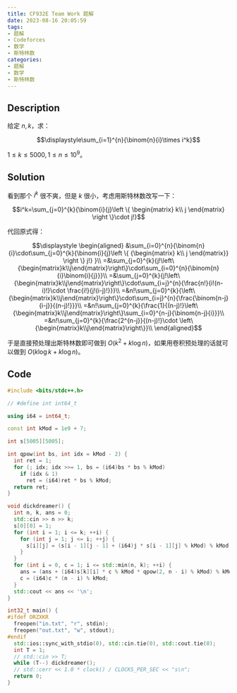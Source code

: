 ```yaml
---
title: CF932E Team Work 题解
date: 2023-08-16 20:05:59
tags:
- 题解
- Codeforces
- 数学
- 斯特林数
categories:
- 题解
- 数学
- 斯特林数
---
```


## Description

给定 $n,k$，求：

$$\displaystyle\sum_{i=1}^{n}{\binom{n}{i}\times i^k}$$

$1\leq k\leq 5000,1\leq n\leq 10^9$。

<!--more-->

## Solution

看到那个 $i^k$ 很不爽，但是 $k$ 很小，考虑用斯特林数改写一下：

$$i^k=\sum_{j=0}^{k}{\binom{i}{j}\left \{ \begin{matrix} k\\ j \end{matrix} \right \}\cdot j!}$$

代回原式得：

$$\displaystyle
\begin{aligned}
&\sum_{i=0}^{n}{\binom{n}{i}\cdot\sum_{j=0}^{k}{\binom{i}{j}\left \{ {\begin{matrix} k\\ j \end{matrix}} \right \} j!} }\\
=&\sum_{j=0}^{k}{j!\left\{\begin{matrix}k\\j\end{matrix}\right\}\cdot\sum_{i=0}^{n}{\binom{n}{i}\binom{i}{j}}}\\
=&\sum_{j=0}^{k}{j!\left\{\begin{matrix}k\\j\end{matrix}\right\}\cdot\sum_{i=j}^{n}{\frac{n!}{i!(n-i)!}\cdot \frac{i!}{j!(i-j)!}}}\\
=&n!\sum_{j=0}^{k}{\left\{\begin{matrix}k\\j\end{matrix}\right\}\cdot\sum_{i=j}^{n}{\frac{\binom{n-j}{i-j}}{(n-j)!}}}\\
=&n!\sum_{j=0}^{k}{\frac{1}{(n-j)!}\left\{\begin{matrix}k\\j\end{matrix}\right\}\sum_{i=0}^{n-j}{\binom{n-j}{i}}}\\
=&n!\sum_{j=0}^{k}{\frac{2^{n-j}}{(n-j)!}\cdot \left\{\begin{matrix}k\\j\end{matrix}\right\}}\\
\end{aligned}$$

于是直接预处理出斯特林数即可做到 $O(k^2+k\log n)$，如果用卷积预处理的话就可以做到 $O(k\log k+k\log n)$。

## Code

```cpp
#include <bits/stdc++.h>

// #define int int64_t

using i64 = int64_t;

const int kMod = 1e9 + 7;

int s[5005][5005];

int qpow(int bs, int idx = kMod - 2) {
  int ret = 1;
  for (; idx; idx >>= 1, bs = (i64)bs * bs % kMod)
    if (idx & 1)
      ret = (i64)ret * bs % kMod;
  return ret;
}

void dickdreamer() {
  int n, k, ans = 0;
  std::cin >> n >> k;
  s[0][0] = 1;
  for (int i = 1; i <= k; ++i) {
    for (int j = 1; j <= i; ++j) {
      s[i][j] = (s[i - 1][j - 1] + (i64)j * s[i - 1][j] % kMod) % kMod;
    }
  }
  for (int i = 0, c = 1; i <= std::min(n, k); ++i) {
    ans = (ans + (i64)s[k][i] * c % kMod * qpow(2, n - i) % kMod) % kMod;
    c = (i64)c * (n - i) % kMod;
  }
  std::cout << ans << '\n';
}

int32_t main() {
#ifdef ORZXKR
  freopen("in.txt", "r", stdin);
  freopen("out.txt", "w", stdout);
#endif
  std::ios::sync_with_stdio(0), std::cin.tie(0), std::cout.tie(0);
  int T = 1;
  // std::cin >> T;
  while (T--) dickdreamer();
  // std::cerr << 1.0 * clock() / CLOCKS_PER_SEC << "s\n";
  return 0;
}
```

